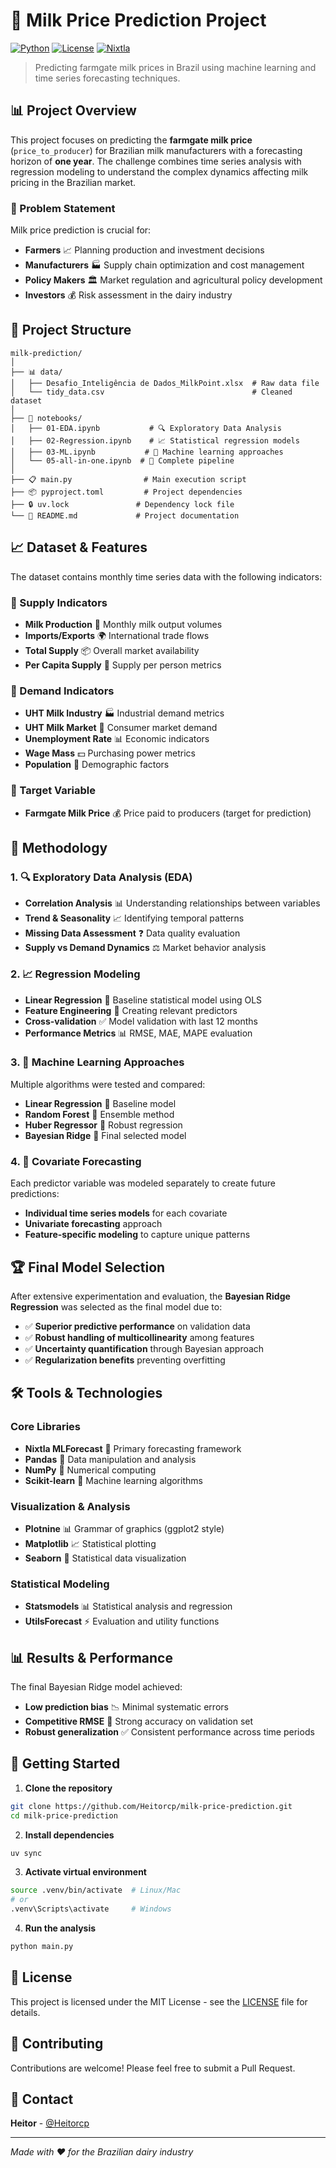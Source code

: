 # 🥛 Milk Price Prediction Project

[![Python](https://img.shields.io/badge/python-v3.8+-blue.svg)](https://www.python.org/downloads/)
[![License](https://img.shields.io/badge/license-MIT-green.svg)](LICENSE)
[![Nixtla](https://img.shields.io/badge/Powered%20by-Nixtla-orange.svg)](https://nixtla.github.io/mlforecast/)

> Predicting farmgate milk prices in Brazil using machine learning and time series forecasting techniques.

## 📊 Project Overview

This project focuses on predicting the **farmgate milk price** (`price_to_producer`) for Brazilian milk manufacturers with a forecasting horizon of **one year**. The challenge combines time series analysis with regression modeling to understand the complex dynamics affecting milk pricing in the Brazilian market.

### 🎯 Problem Statement

Milk price prediction is crucial for:
- **Farmers** 📈 Planning production and investment decisions
- **Manufacturers** 🏭 Supply chain optimization and cost management  
- **Policy Makers** 🏛️ Market regulation and agricultural policy development
- **Investors** 💰 Risk assessment in the dairy industry

## 📁 Project Structure

```
milk-prediction/
│
├── 📊 data/
│   ├── Desafio_Inteligência de Dados_MilkPoint.xlsx  # Raw data file
│   └── tidy_data.csv                                 # Cleaned dataset
│
├── 📓 notebooks/
│   ├── 01-EDA.ipynb           # 🔍 Exploratory Data Analysis
│   ├── 02-Regression.ipynb    # 📈 Statistical regression models
│   ├── 03-ML.ipynb           # 🤖 Machine learning approaches
│   └── 05-all-in-one.ipynb  # 🎯 Complete pipeline
│
├── 📋 main.py                # Main execution script
├── 📦 pyproject.toml         # Project dependencies
├── 🔒 uv.lock               # Dependency lock file
└── 📖 README.md             # Project documentation
```

## 📈 Dataset & Features

The dataset contains monthly time series data with the following indicators:

### 🔸 Supply Indicators
- **Milk Production** 🥛 Monthly milk output volumes
- **Imports/Exports** 🌍 International trade flows
- **Total Supply** 📦 Overall market availability
- **Per Capita Supply** 👥 Supply per person metrics

### 🔸 Demand Indicators  
- **UHT Milk Industry** 🏭 Industrial demand metrics
- **UHT Milk Market** 🛒 Consumer market demand
- **Unemployment Rate** 📊 Economic indicators
- **Wage Mass** 💵 Purchasing power metrics
- **Population** 👫 Demographic factors

### 🎯 Target Variable
- **Farmgate Milk Price** 💰 Price paid to producers (target for prediction)

## 🧠 Methodology

### 1. 🔍 Exploratory Data Analysis (EDA)
- **Correlation Analysis** 📊 Understanding relationships between variables
- **Trend & Seasonality** 📈 Identifying temporal patterns
- **Missing Data Assessment** ❓ Data quality evaluation
- **Supply vs Demand Dynamics** ⚖️ Market behavior analysis

### 2. 📈 Regression Modeling
- **Linear Regression** 📏 Baseline statistical model using OLS
- **Feature Engineering** 🔧 Creating relevant predictors
- **Cross-validation** ✅ Model validation with last 12 months
- **Performance Metrics** 📊 RMSE, MAE, MAPE evaluation

### 3. 🤖 Machine Learning Approaches
Multiple algorithms were tested and compared:
- **Linear Regression** 📏 Baseline model
- **Random Forest** 🌳 Ensemble method
- **Huber Regressor** 🎯 Robust regression
- **Bayesian Ridge** 🧮 Final selected model

### 4. 🔮 Covariate Forecasting
Each predictor variable was modeled separately to create future predictions:
- **Individual time series models** for each covariate
- **Univariate forecasting** approach
- **Feature-specific modeling** to capture unique patterns

## 🏆 Final Model Selection

After extensive experimentation and evaluation, the **Bayesian Ridge Regression** was selected as the final model due to:

- ✅ **Superior predictive performance** on validation data
- ✅ **Robust handling of multicollinearity** among features  
- ✅ **Uncertainty quantification** through Bayesian approach
- ✅ **Regularization benefits** preventing overfitting

## 🛠️ Tools & Technologies

### Core Libraries
- **Nixtla MLForecast** 🚀 Primary forecasting framework
- **Pandas** 🐼 Data manipulation and analysis
- **NumPy** 🔢 Numerical computing
- **Scikit-learn** 🧠 Machine learning algorithms

### Visualization & Analysis  
- **Plotnine** 📊 Grammar of graphics (ggplot2 style)
- **Matplotlib** 📈 Statistical plotting
- **Seaborn** 🎨 Statistical data visualization

### Statistical Modeling
- **Statsmodels** 📊 Statistical analysis and regression
- **UtilsForecast** ⚡ Evaluation and utility functions

## 📊 Results & Performance

The final Bayesian Ridge model achieved:
- **Low prediction bias** 📉 Minimal systematic errors
- **Competitive RMSE** 🎯 Strong accuracy on validation set
- **Robust generalization** ✅ Consistent performance across time periods

## 🚀 Getting Started

1. **Clone the repository**
```bash
git clone https://github.com/Heitorcp/milk-price-prediction.git
cd milk-price-prediction
```

2. **Install dependencies**
```bash
uv sync
```

3. **Activate virtual environment**
```bash
source .venv/bin/activate  # Linux/Mac
# or
.venv\Scripts\activate     # Windows
```

4. **Run the analysis**
```bash
python main.py
```

## 📝 License

This project is licensed under the MIT License - see the [LICENSE](LICENSE) file for details.

## 🤝 Contributing

Contributions are welcome! Please feel free to submit a Pull Request.

## 📧 Contact

**Heitor** - [@Heitorcp](https://github.com/Heitorcp)

---
*Made with ❤️ for the Brazilian dairy industry*
